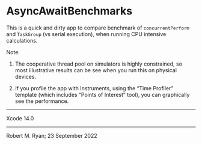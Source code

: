 #  AsyncAwaitBenchmarks

This is a quick and dirty app to compare benchmark of `concurrentPerform` and `TaskGroup` (vs serial execution), when running CPU intensive calculations.

Note:

 1. The cooperative thread pool on simulators is highly constrained, so most illustrative results can be see when you run this on physical devices.

 2. If you profile the app with Instruments, using the “Time Profiler” template (which includes “Points of Interest” tool), you can graphically see the performance.

- - -

Xcode 14.0

- - -

Robert M. Ryan; 23 September 2022
